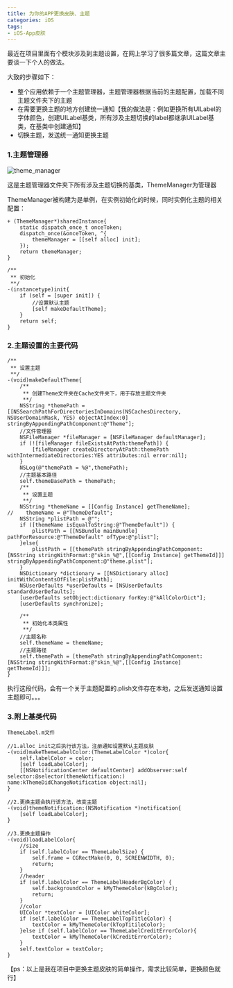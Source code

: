 ```yaml
---
title: 为你的APP更换皮肤、主题
categories: iOS
tags: 
- iOS-App皮肤
---
```

最近在项目里面有个模块涉及到主题设置，在网上学习了很多篇文章，这篇文章主要谈一下个人的做法。

大致的步骤如下：

* 整个应用依赖于一个主题管理器，主题管理器根据当前的主题配置，加载不同主题文件夹下的主题
* 在需要更换主题的地方创建统一通知【我的做法是：例如更换所有UILabel的字体颜色，创建UILabel基类，所有涉及主题切换的label都继承UILabel基类，在基类中创建通知】
* 切换主题，发送统一通知更换主题
<!--more-->
### 1.主题管理器
![theme_manager](http://img.haoyunbang.cn/app/2016-08-23/3849E26F-78C0-4B9A-BEFF-5C0666D6C1DB/509qdl0t.jpg@280w)

这是主题管理器文件夹下所有涉及主题切换的基类，ThemeManager为管理器

ThemeManager被构建为是单例，在实例初始化的时候，同时实例化主题的相关配置：

```
+ (ThemeManager*)sharedInstance{
    static dispatch_once_t onceToken;
    dispatch_once(&onceToken, ^{
        themeManager = [[self alloc] init];
    });
    return themeManager;
}

/**
 ** 初始化
 **/
-(instancetype)init{
    if (self = [super init]) {
    	//设置默认主题
        [self makeDefaultTheme];
    }
    return self;
}
```
### 2.主题设置的主要代码

```
/**
 ** 设置主题
 **/
-(void)makeDefaultTheme{
    /**
     ** 创建Theme文件夹在Cache文件夹下，用于存放主题文件夹
     **/
    NSString *themePath = [[NSSearchPathForDirectoriesInDomains(NSCachesDirectory, NSUserDomainMask, YES) objectAtIndex:0] stringByAppendingPathComponent:@"Theme"];
    //文件管理器
    NSFileManager *fileManager = [NSFileManager defaultManager];
    if (![fileManager fileExistsAtPath:themePath]) {
        [fileManager createDirectoryAtPath:themePath withIntermediateDirectories:YES attributes:nil error:nil];
    }
    NSLog(@"themePath = %@",themePath);
    //主题基本路径
    self.themeBasePath = themePath;
    /**
     ** 设置主题
     **/
    NSString *themeName = [[Config Instance] getThemeName];
//    themeName = @"ThemeDefault";
    NSString *plistPath = @"";
    if ([themeName isEqualToString:@"ThemeDefault"]) {
        plistPath = [[NSBundle mainBundle] pathForResource:@"ThemeDefault" ofType:@"plist"];
    }else{
        plistPath = [[themePath stringByAppendingPathComponent:[NSString stringWithFormat:@"skin_%@",[[Config Instance] getThemeId]]] stringByAppendingPathComponent:@"theme.plist"];
    }
    NSDictionary *dictionary = [[NSDictionary alloc] initWithContentsOfFile:plistPath];
    NSUserDefaults *userDefaults = [NSUserDefaults standardUserDefaults];
    [userDefaults setObject:dictionary forKey:@"kAllColorDict"];
    [userDefaults synchronize];

    /**
     ** 初始化本类属性
     **/
    //主题名称
    self.themeName = themeName;
    //主题路径
    self.themePath = [themePath stringByAppendingPathComponent:[NSString stringWithFormat:@"skin_%@",[[Config Instance] getThemeId]]];
}
```
执行这段代码，会有一个关于主题配置的.plish文件存在本地，之后发送通知设置主题即可。。。

### 3.附上基类代码
`ThemeLabel.m文件`

```
//1.alloc init之后执行该方法，注册通知设置默认主题皮肤
-(void)makeThemeLabelColor:(ThemeLabelColor *)color{
    self.labelColor = color;
    [self loadLabelColor];
    [[NSNotificationCenter defaultCenter] addObserver:self selector:@selector(themeNotification:) name:kThemeDidChangeNotification object:nil];
}

//2.更换主题会执行该方法，改变主题
-(void)themeNotification:(NSNotification *)notification{
    [self loadLabelColor];
}

//3.更换主题操作
-(void)loadLabelColor{
    //size
    if (self.labelColor == ThemeLabelSize) {
        self.frame = CGRectMake(0, 0, SCREENWIDTH, 0);
        return;
    }
    //header
    if (self.labelColor == ThemeLabelHeaderBgColor) {
        self.backgroundColor = kMyThemeColor(kBgColor);
        return;
    }
    //color
    UIColor *textColor = [UIColor whiteColor];
    if (self.labelColor == ThemeLabelTopTitleColor) {
        textColor = kMyThemeColor(kTopTitileColor);
    }else if (self.labelColor == ThemeLabelCreditErrorColor){
        textColor = kMyThemeColor(kCreditErrorColor);
    }
    self.textColor = textColor;
}
```

【ps：以上是我在项目中更换主题皮肤的简单操作，需求比较简单，更换颜色就行】